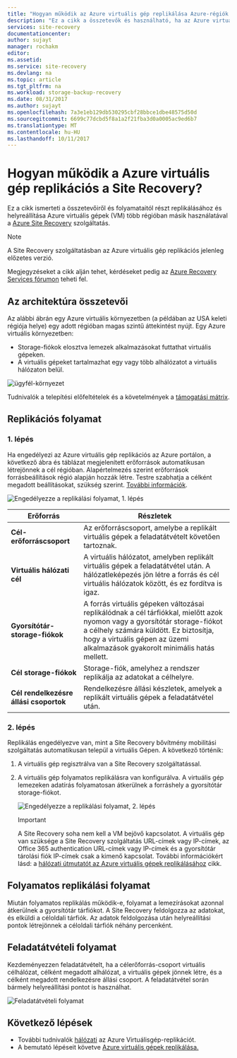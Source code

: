 ```yaml
---
title: "Hogyan működik az Azure virtuális gép replikálása Azure-régiók közötti az Azure Site Recovery?  | Microsoft Docs"
description: "Ez a cikk a összetevők és használható, ha az Azure virtuális gépek replikálása az Azure Site Recovery szolgáltatás használatával Azure-régiók közötti architektúra áttekintése."
services: site-recovery
documentationcenter: 
author: sujayt
manager: rochakm
editor: 
ms.assetid: 
ms.service: site-recovery
ms.devlang: na
ms.topic: article
ms.tgt_pltfrm: na
ms.workload: storage-backup-recovery
ms.date: 08/31/2017
ms.author: sujayt
ms.openlocfilehash: 7a3e1eb129db530295cbf28bbce1dbe48575d50d
ms.sourcegitcommit: 6699c77dcbd5f8a1a2f21fba3d0a0005ac9ed6b7
ms.translationtype: MT
ms.contentlocale: hu-HU
ms.lasthandoff: 10/11/2017
---
```

# <a name="how-does-azure-vm-replication-work-in-site-recovery"></a>Hogyan működik a Azure virtuális gép replikációs a Site Recovery?


Ez a cikk ismerteti a összetevőiről és folyamataitól részt replikálásához és helyreállítása Azure virtuális gépek (VM) több régióban másik használatával a [Azure Site Recovery](site-recovery-overview.md) szolgáltatás.

>[!NOTE]
>A Site Recovery szolgáltatásban az Azure virtuális gép replikációs jelenleg előzetes verzió.

Megjegyzéseket a cikk alján tehet, kérdéseket pedig az [Azure Recovery Services fórumon](https://social.msdn.microsoft.com/forums/azure/home?forum=hypervrecovmgr) teheti fel.

## <a name="architectural-components"></a>Az architektúra összetevői

Az alábbi ábrán egy Azure virtuális környezetben (a példában az USA keleti régiója helye) egy adott régióban magas szintű áttekintést nyújt. Egy Azure virtuális környezetben:
- Storage-fiókok elosztva lemezek alkalmazásokat futtathat virtuális gépeken.
- A virtuális gépeket tartalmazhat egy vagy több alhálózatot a virtuális hálózaton belül.

![ügyfél-környezet](./media/site-recovery-azure-to-azure-architecture/source-environment.png)

Tudnivalók a telepítési előfeltételek és a követelmények a [támogatási mátrix](site-recovery-support-matrix-azure-to-azure.md).

## <a name="replication-process"></a>Replikációs folyamat

### <a name="step-1"></a>1. lépés

Ha engedélyezi az Azure virtuális gép replikációs az Azure portálon, a következő ábra és táblázat megjelenített erőforrások automatikusan létrejönnek a cél régióban. Alapértelmezés szerint erőforrások forrásbeállítások régió alapján hozzák létre. Testre szabhatja a célként megadott beállításokat, szükség szerint. [További információk](site-recovery-replicate-azure-to-azure.md).

![Engedélyezze a replikálási folyamat, 1. lépés](./media/site-recovery-azure-to-azure-architecture/enable-replication-step-1.png)

**Erőforrás** | **Részletek**
--- | ---
**Cél-erőforráscsoport** | Az erőforráscsoport, amelybe a replikált virtuális gépek a feladatátvételt követően tartoznak.
**Virtuális hálózati cél** | A virtuális hálózatot, amelyben replikált virtuális gépek a feladatátvétel után. A hálózatleképezés jön létre a forrás és cél virtuális hálózatok között, és ez fordítva is igaz.
**Gyorsítótár-storage-fiókok** | A forrás virtuális gépeken változásai replikálódnak a cél tárfiókkal, mielőtt azok nyomon vagy a gyorsítótár storage-fiókot a célhely számára küldött. Ez biztosítja, hogy a virtuális gépen az üzemi alkalmazások gyakorolt minimális hatás mellett.
**Cél storage-fiókok**  | Storage-fiók, amelyhez a rendszer replikálja az adatokat a célhelyre.
**Cél rendelkezésre állási csoportok**  | Rendelkezésre állási készletek, amelyek a replikált virtuális gépek a feladatátvétel után.

### <a name="step-2"></a>2. lépés

Replikálás engedélyezve van, mint a Site Recovery bővítmény mobilitási szolgáltatás automatikusan települ a virtuális Gépen. A következő történik:

1. A virtuális gép regisztrálva van a Site Recovery szolgáltatással.

2. A virtuális gép folyamatos replikálásra van konfigurálva. A virtuális gép lemezeken adatírás folyamatosan átkerülnek a forráshely a gyorsítótár storage-fiókot.

   ![Engedélyezze a replikálási folyamat, 2. lépés](./media/site-recovery-azure-to-azure-architecture/enable-replication-step-2.png)

   >[!IMPORTANT]
   > A Site Recovery soha nem kell a VM bejövő kapcsolatot. A virtuális gép van szüksége a Site Recovery szolgáltatás URL-címek vagy IP-címek, az Office 365 authentication URL-címek vagy IP-címek és a gyorsítótár tárolási fiók IP-címek csak a kimenő kapcsolat. További információkért lásd: a [hálózati útmutatót az Azure virtuális gépek replikálásához](site-recovery-azure-to-azure-networking-guidance.md) cikk.

## <a name="continuous-replication-process"></a>Folyamatos replikálási folyamat

Miután folyamatos replikálás működik-e, folyamat a lemezírásokat azonnal átkerülnek a gyorsítótár tárfiókot. A Site Recovery feldolgozza az adatokat, és elküldi a céloldali tárfiók. Az adatok feldolgozása után helyreállítási pontok létrejönnek a céloldali tárfiók néhány percenként.

## <a name="failover-process"></a>Feladatátvételi folyamat

Kezdeményezzen feladatátvételt, ha a célerőforrás-csoport virtuális célhálózat, célként megadott alhálózat, a virtuális gépek jönnek létre, és a célként megadott rendelkezésre állási csoport. A feladatátvétel során bármely helyreállítási pontot is használhat.

![Feladatátvételi folyamat](./media/site-recovery-azure-to-azure-architecture/failover.png)

## <a name="next-steps"></a>Következő lépések

- További tudnivalók [hálózati](site-recovery-azure-to-azure-networking-guidance.md) az Azure Virtuálisgép-replikációt.
- A bemutató lépéseit követve [Azure virtuális gépek replikálása.](site-recovery-azure-to-azure.md)
